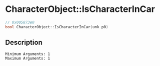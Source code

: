 # CharacterObject::IsCharacterInCar
```c
// 0x005873e0
bool CharacterObject::IsCharacterInCar(unk p0)
```
## Description
```
Minimum Arguments: 1
Maximum Arguments: 1
```
